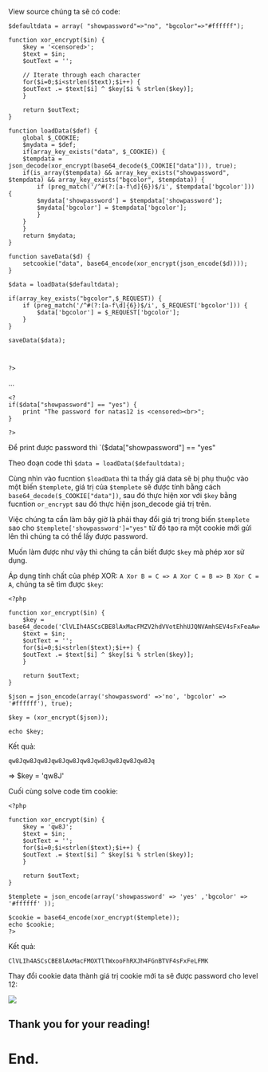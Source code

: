 View source chúng ta sẽ có code:
```
$defaultdata = array( "showpassword"=>"no", "bgcolor"=>"#ffffff");

function xor_encrypt($in) {
    $key = '<censored>';
    $text = $in;
    $outText = '';

    // Iterate through each character
    for($i=0;$i<strlen($text);$i++) {
    $outText .= $text[$i] ^ $key[$i % strlen($key)];
    }

    return $outText;
}

function loadData($def) {
    global $_COOKIE;
    $mydata = $def;
    if(array_key_exists("data", $_COOKIE)) {
    $tempdata = json_decode(xor_encrypt(base64_decode($_COOKIE["data"])), true);
    if(is_array($tempdata) && array_key_exists("showpassword", $tempdata) && array_key_exists("bgcolor", $tempdata)) {
        if (preg_match('/^#(?:[a-f\d]{6})$/i', $tempdata['bgcolor'])) {
        $mydata['showpassword'] = $tempdata['showpassword'];
        $mydata['bgcolor'] = $tempdata['bgcolor'];
        }
    }
    }
    return $mydata;
}

function saveData($d) {
    setcookie("data", base64_encode(xor_encrypt(json_encode($d))));
}

$data = loadData($defaultdata);

if(array_key_exists("bgcolor",$_REQUEST)) {
    if (preg_match('/^#(?:[a-f\d]{6})$/i', $_REQUEST['bgcolor'])) {
        $data['bgcolor'] = $_REQUEST['bgcolor'];
    }
}

saveData($data);



?>

```
...
```
<?
if($data["showpassword"] == "yes") {
    print "The password for natas12 is <censored><br>";
}

?>
```

Để print được password thì `($data["showpassword"] == "yes" 

Theo đoạn code thì `$data = loadData($defaultdata);`

Cùng nhìn vào fucntion `$loadData` thì ta thấy giá data sẽ bị phụ thuộc vào một biến `$templete`, giá trị của `$templete` sẽ được tính bằng cách 
`base64_decode($_COOKIE["data"])`, sau đó thực hiện xor với `$key` bằng fucntion `or_encrypt` sau đó thực hiện json_decode giá trị trên. 

Việc chúng ta cần làm bây giờ là phải thay đổi giá trị trong biến `$templete` sao cho `$templete['showpassword']="yes"` từ đó tạo ra một cookie mới gửi lên 
thì chúng ta có thể lấy được password.

Muốn làm được như vậy thì chúng ta cần biết được `$key` mà phép xor sử dụng.

Áp dụng tính chất của phép XOR: `A Xor B = C => A Xor C = B => B Xor C = A`, chúng ta sẽ tìm được `$key`:
```
<?php

function xor_encrypt($in) {
    $key = base64_decode('ClVLIh4ASCsCBE8lAxMacFMZV2hdVVotEhhUJQNVAmhSEV4sFxFeaAw=');
    $text = $in;
    $outText = '';
    for($i=0;$i<strlen($text);$i++) {
    $outText .= $text[$i] ^ $key[$i % strlen($key)];
    }

    return $outText;
}

$json = json_encode(array('showpassword' =>'no', 'bgcolor' => '#ffffff'), true);

$key = (xor_encrypt($json));

echo $key;
```
Kết quả:
```
qw8Jqw8Jqw8Jqw8Jqw8Jqw8Jqw8Jqw8Jqw8Jqw8Jq
```
=> $key = 'qw8J'

Cuối cùng solve code tìm cookie:
```
<?php

function xor_encrypt($in) {
    $key = 'qw8J';
    $text = $in;
    $outText = '';
    for($i=0;$i<strlen($text);$i++) {
    $outText .= $text[$i] ^ $key[$i % strlen($key)];
    }

    return $outText;
}

$templete = json_encode(array('showpassword' => 'yes' ,'bgcolor' => '#ffffff' ));

$cookie = base64_encode(xor_encrypt($templete));
echo $cookie;
?>
```
Kết quả:
```
ClVLIh4ASCsCBE8lAxMacFMOXTlTWxooFhRXJh4FGnBTVF4sFxFeLFMK
```
Thay đổi cookie data thành giá trị cookie mới ta sẽ được password cho level 12:

![]('/Image/img.png')

## Thank you for your reading!
# End.
